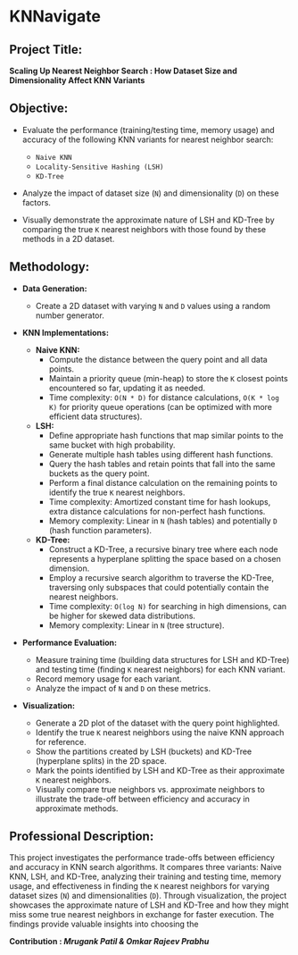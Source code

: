# **KNNavigate**

## **Project Title**:
**Scaling Up Nearest Neighbor Search : How Dataset Size and Dimensionality Affect KNN Variants**

## **Objective:**

- Evaluate the performance (training/testing time, memory usage) and accuracy of the following KNN variants for nearest neighbor search:
    - `Naive KNN`
    - `Locality-Sensitive Hashing (LSH)`
    - `KD-Tree`

- Analyze the impact of dataset size (`N`) and dimensionality (`D`) on these factors.
- Visually demonstrate the approximate nature of LSH and KD-Tree by comparing the true `K` nearest neighbors with those found by these methods in a 2D dataset.

## **Methodology:**

- **Data Generation:**
    - Create a 2D dataset with varying `N` and `D` values using a random number generator.

- **KNN Implementations:**
    - **Naive KNN:**
        - Compute the distance between the query point and all data points.
        - Maintain a priority queue (min-heap) to store the `K` closest points encountered so far, updating it as needed.
        - Time complexity: `O(N * D)` for distance calculations, `O(K * log K)` for priority queue operations (can be optimized with more efficient data structures).
    - **LSH:**
        - Define appropriate hash functions that map similar points to the same bucket with high probability.
        - Generate multiple hash tables using different hash functions.
        - Query the hash tables and retain points that fall into the same buckets as the query point.
        - Perform a final distance calculation on the remaining points to identify the true `K` nearest neighbors.
        - Time complexity: Amortized constant time for hash lookups, extra distance calculations for non-perfect hash functions.
        - Memory complexity: Linear in `N` (hash tables) and potentially `D` (hash function parameters).
    - **KD-Tree:**
        - Construct a KD-Tree, a recursive binary tree where each node represents a hyperplane splitting the space based on a chosen dimension.
        - Employ a recursive search algorithm to traverse the KD-Tree, traversing only subspaces that could potentially contain the nearest neighbors.
        - Time complexity: `O(log N)` for searching in high dimensions, can be higher for skewed data distributions.
        - Memory complexity: Linear in `N` (tree structure).

- **Performance Evaluation:**
    - Measure training time (building data structures for LSH and KD-Tree) and testing time (finding `K` nearest neighbors) for each KNN variant.
    - Record memory usage for each variant.
    - Analyze the impact of `N` and `D` on these metrics.

- **Visualization:**
    - Generate a 2D plot of the dataset with the query point highlighted.
    - Identify the true `K` nearest neighbors using the naive KNN approach for reference.
    - Show the partitions created by LSH (buckets) and KD-Tree (hyperplane splits) in the 2D space.
    - Mark the points identified by LSH and KD-Tree as their approximate `K` nearest neighbors.
    - Visually compare true neighbors vs. approximate neighbors to illustrate the trade-off between efficiency and accuracy in approximate methods.

## **Professional Description:**

This project investigates the performance trade-offs between efficiency and accuracy in KNN search algorithms. It compares three variants: Naive KNN, LSH, and KD-Tree, analyzing their training and testing time, memory usage, and effectiveness in finding the `K` nearest neighbors for varying dataset sizes (`N`) and dimensionalities (`D`). Through visualization, the project showcases the approximate nature of LSH and KD-Tree and how they might miss some true nearest neighbors in exchange for faster execution. The findings provide valuable insights into choosing the

**Contribution : *Mrugank Patil & Omkar Rajeev Prabhu***